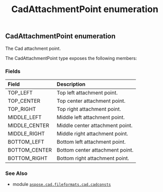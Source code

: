 ﻿---
title: CadAttachmentPoint enumeration
second_title: Aspose.CAD for Python via .NET API References
description: 
type: docs
weight: 60
url: /aspose.cad.fileformats.cad.cadconsts/cadattachmentpoint/
is_root: false
---

## CadAttachmentPoint enumeration

The Cad attachment point.



The CadAttachmentPoint type exposes the following members:

### Fields
| Field | Description |
| :- | :- |
| TOP_LEFT | Top left attachment point. |
| TOP_CENTER | Top center  attachment point. |
| TOP_RIGHT | Top right attachment point. |
| MIDDLE_LEFT | Middle left attachment point. |
| MIDDLE_CENTER | Middle center attachment point. |
| MIDDLE_RIGHT | Middle right attachment point. |
| BOTTOM_LEFT | Bottom left attachment point. |
| BOTTOM_CENTER | Bottom center attachment point. |
| BOTTOM_RIGHT | Bottom right attachment point. |



### See Also
* module [`aspose.cad.fileformats.cad.cadconsts`](..)
